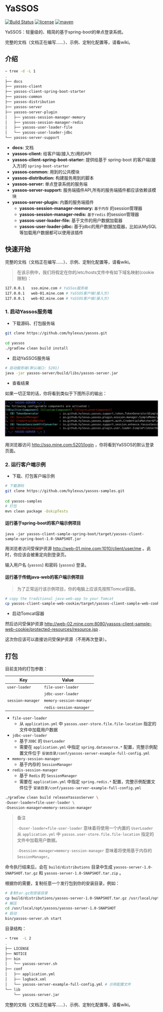 # YaSSOS

[![Build Status](https://travis-ci.com/hylexus/yassos.svg?branch=master)](https://travis-ci.com/hylexus/yassos)  [![license](https://img.shields.io/badge/LICENSE-Apache%202-7AD6FD.svg)](http://www.apache.org/licenses/LICENSE-2.0.html)  [![maven](https://img.shields.io/badge/maven%20central-3.4.6-brightgreen.svg)](https://search.maven.org/search?q=g:io.github.hylexus.yassos)

YaSSOS：轻量级的、精简的基于spring-boot的单点登录系统。

完整的文档（文档正在编写……）、示例、定制化配置等，请看wiki。

## 介绍

```sh
~ tree -d -L 1
.
├── docs
├── yassos-client
├── yassos-client-spring-boot-starter
├── yassos-common
├── yassos-distribution
├── yassos-server
├── yassos-server-plugin
│   ├── yassos-session-manager-memory
│   ├── yassos-session-manager-redis
│   ├── yassos-user-loader-file
│   └── yassos-user-loader-jdbc
└── yassos-server-support
```

- **docs:** 文档
- **yassos-client:** 给客户端(接入方)用的API
- **yassos-client-spring-boot-starter:** 提供给基于 spring-boot 的客户端(接入方)的  `spring-boot-starter`  
- **yassos-common:** 用到的公共模块
- **yassos-distribution:** 构建服务用到的脚本
- **yassos-server:** 单点登录系统的服务端
- **yassos-server-support:** 服务端插件API,所有的服务端插件都应该依赖该模块
- **yassos-server-plugin:** 内置的服务端插件
  - **yassos-session-manager-memory:** `基于内存` 的session管理器
  - **yassos-session-manager-redis:** `基于redis` 的session管理器
  - **yassos-user-loader-file:** 基于文件的用户数据加载器
  - **yassos-user-loader-jdbc:** 基于jdbc的用户数据加载器，比如从MySQL等加载用户数据都可以使用该插件

## 快速开始

完整的文档（文档正在编写……）、示例、定制化配置等，请看wiki。

> 在该示例中，我们将假定在你的/etc/hosts文件中有如下域名映射(cookie限制)：

```sh
127.0.0.1	sso.mine.com # YaSSos服务端
127.0.0.1	web-01.mine.com # YaSSOS客户端(接入方)
127.0.0.1	web-02.mine.com # YaSSOS客户端(接入方)
```

### 1. 启动Yassos服务端

- 下载源码、打包服务端

```sh
git clone https://github.com/hylexus/yassos.git

cd yassos
./gradlew clean build install
```

- 启动YaSSOS服务端

```sh
# 启动服务端(默认端口: 5201)
java -jar yassos-server/build/libs/yassos-server.jar
```

- 查看结果

如果一切正常的话，你将看到类似于下图所示的输出：

![yassos-server-output](docs/images/yassos-server-statistics.png)

用浏览器访问 http://sso.mine.com:5201/login ，你将看到YaSSOS的默认登录页面。

### 2. 运行客户端示例

- 下载、打包客户端示例

```sh
# 下载源码
git clone https://github.com/hylexus/yassos-samples.git

cd yassos-samples
# 打包
mvn clean package -DskipTests
```

#### 运行基于spring-boot的客户端示例项目

```
java -jar yassos-client-sample-spring-boot/target/yassos-client-sample-spring-boot-1.0-SNAPSHOT.jar
```

用浏览者访问受保护资源 http://web-01.mine.com:1010/client/user/me 。此时，你应该会被重定向到登录页。

输入用户名 (`yassos`)  和密码 (`yassos`) 登录。

#### 运行基于传统java-web的客户端示例项目

> 为了正常运行该示例项目，你的电脑上应该先按照Tomcat容器。

```sh
# copy the traditional java-web-app to your Tomcat 
cp yassos-client-sample-web-cookie/target/yassos-client-sample-web-cookie.war /path/to/apache-tomcat-8.5.41/webapps
```

- 启动Tomcat容器

然后访问受保护资源 http://web-02.mine.com:8080/yassos-client-sample-web-cookie/protected-resources/resource.jsp .

这次你应该可以直接访问受保护资源（不用再次登录）。

## 打包

目前支持的打包参数：

| Key               | Value                    |
| ----------------- | ------------------------ |
| `user-loader`     | `file-user-loader`       |
|                   | `jdbc-user-loader`       |
| `session-manager` | `memory-session-manager` |
|                   | `redis-session-manager`  |

- `file-user-loader`
  - 从 `application.yml` 中 `yassos.user-store.file.file-location` 指定的文件中加载用户数据
- `jdbc-user-loader`
  - 基于`JDBC` 的 `UserLoader`
  - 需要在 `application.yml` 中指定 `spring.datasource.*` 配置，完整示例配置文件位于 `安装目录/conf/yassos-server-example-full-config.yml`
- `memory-session-manager`
  - 基于内存的 `SessionManager`
- `redis-session-manager`
  - 基于 `Redis` 的 `SessionManager`
  - 需要在 `application.yml` 中指定 `spring.redis.*` 配置，完整示例配置文件位于 `安装目录/conf/yassos-server-example-full-config.yml`

```sh
./gradlew clean build releaseYassosServer \
-Duser-loader=file-user-loader \
-Dsession-manager=memory-session-manager
```

> 备注
>
> `-Duser-loader=file-user-loader` 意味着将使用一个内置的 `UserLoader` 从 `application.yml` 中 `yassos.user-store.file.file-location` 指定的文件中加载用户数据。
>
> `-Dsession-manager=memory-session-manager` 意味着将使用基于内存的 `SessionManager`。



命令执行结束后，会在 `build/distributions` 目录中生成  `yassos-server-1.0-SNAPSHOT.tar.gz` 和 `yassos-server-1.0-SNAPSHOT.tar.zip` 。



根据你的需要，复制任意一个发行包到你的安装目录，例如：

```sh
# 复制tar.gz到安装目录
cp build/distributions/yassos-server-1.0-SNAPSHOT.tar.gz /usr/local/opt/yassos
# 解压
cd /usr/local/opt/yassos/yassos-server-1.0-SNAPSHOT
# 启动
bin/yassos-server.sh start
```



目录结构：

```sh
~ tree  -L 2
.
├── LICENSE
├── NOTICE
├── bin
│   └── yassos-server.sh
├── conf
│   ├── application.yml
│   ├── logback.xml
│   └── yassos-server-example-full-config.yml # 示例配置文件
└── lib
    └── yassos-server.jar
```



完整的文档（文档正在编写……）、示例、定制化配置等，请看wiki。